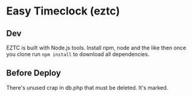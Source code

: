 # Easy Timeclock (eztc)


## Dev

EZTC is built with Node.js tools. Install npm, node and the like then once you clone run `npm install` to download all dependencies. 

## Before Deploy
There's unused crap in db.php that must be deleted. It's marked.

